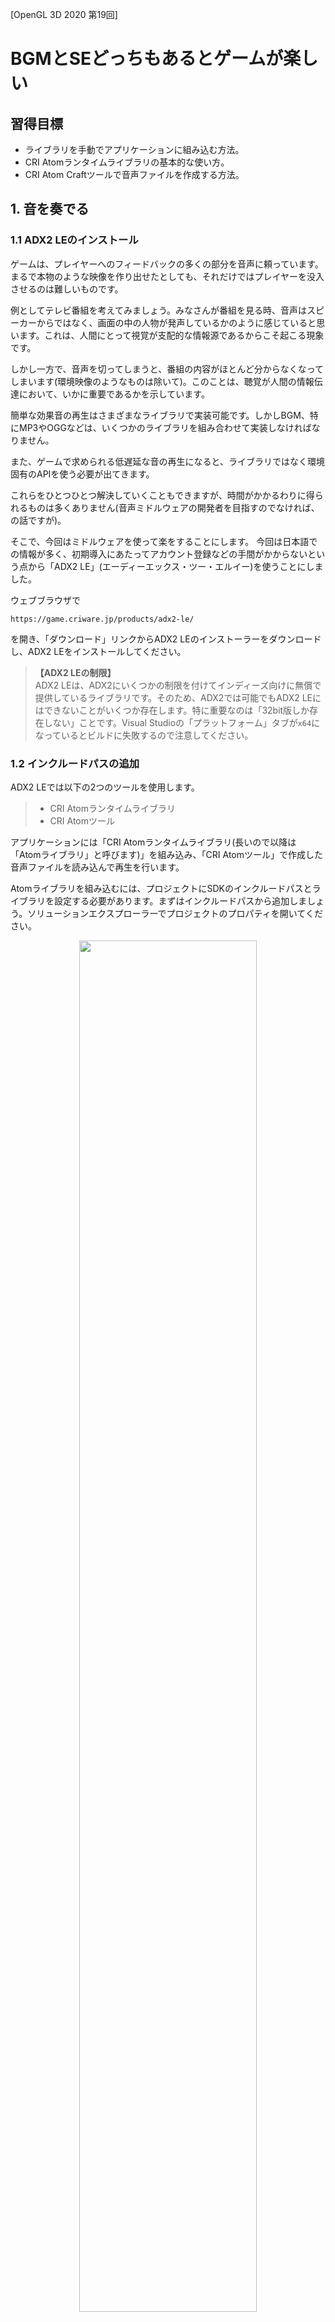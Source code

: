 [OpenGL 3D 2020 第19回]

# BGMとSEどっちもあるとゲームが楽しい

## 習得目標

* ライブラリを手動でアプリケーションに組み込む方法。
* CRI Atomランタイムライブラリの基本的な使い方。
* CRI Atom Craftツールで音声ファイルを作成する方法。

## 1. 音を奏でる

### 1.1 ADX2 LEのインストール

ゲームは、プレイヤーへのフィードバックの多くの部分を音声に頼っています。まるで本物のような映像を作り出せたとしても、それだけではプレイヤーを没入させるのは難しいものです。

例としてテレビ番組を考えてみましょう。みなさんが番組を見る時、音声はスピーカーからではなく、画面の中の人物が発声しているかのように感じていると思います。これは、人間にとって視覚が支配的な情報源であるからこそ起こる現象です。

しかし一方で、音声を切ってしまうと、番組の内容がほとんど分からなくなってしまいます(環境映像のようなものは除いて)。このことは、聴覚が人間の情報伝達において、いかに重要であるかを示しています。

簡単な効果音の再生はさまざまなライブラリで実装可能です。しかしBGM、特にMP3やOGGなどは、いくつかのライブラリを組み合わせて実装しなければなりません。

また、ゲームで求められる低遅延な音の再生になると、ライブラリではなく環境固有のAPIを使う必要が出てきます。

これらをひとつひとつ解決していくこともできますが、時間がかかるわりに得られるものは多くありません(音声ミドルウェアの開発者を目指すのでなければ、の話ですが)。

そこで、今回はミドルウェアを使って楽をすることにします。 今回は日本語での情報が多く、初期導入にあたってアカウント登録などの手間がかからないという点から「ADX2 LE」(エーディーエックス・ツー・エルイー)を使うことにしました。

ウェブブラウザで

`https://game.criware.jp/products/adx2-le/`

を開き、「ダウンロード」リンクからADX2 LEのインストーラーをダウンロードし、ADX2 LEをインストールしてください。

>**【ADX2 LEの制限】**<br>
>ADX2 LEは、ADX2にいくつかの制限を付けてインディーズ向けに無償で提供しているライブラリです。そのため、ADX2では可能でもADX2 LEにはできないことがいくつか存在します。特に重要なのは「32bit版しか存在しない」ことです。Visual Studioの「プラットフォーム」タブが`x64`になっているとビルドに失敗するので注意してください。

### 1.2 インクルードパスの追加

ADX2 LEでは以下の2つのツールを使用します。

>* CRI Atomランタイムライブラリ
>* CRI Atomツール

アプリケーションには「CRI Atomランタイムライブラリ(長いので以降は「Atomライブラリ」と呼びます)」を組み込み、「CRI Atomツール」で作成した音声ファイルを読み込んで再生を行います。

Atomライブラリを組み込むには、プロジェクトにSDKのインクルードパスとライブラリを設定する必要があります。まずはインクルードパスから追加しましょう。ソリューションエクスプローラーでプロジェクトのプロパティを開いてください。

<p align="center">
<img src="images/19_additional_include_directories.png" width="75%" />
</p>

そして、環境を「すべての構成」(①)、プラットフォームを「Win32」に設定します(②)。次に、「C/C++→全般→追加のインクルードディレクトリ」(③、④、⑤)を選択します。

右端の下向き矢印をクリックして(⑥)、プルダウンメニューから「編集」を選択します(⑦)。すると「追加のインクルードディレクトリ」ウィンドウが開きます。

<p align="center">
<img src="images/19_additional_include_directories_1.png" width="50%" />
</p>

すでに`GLAD`のインクルードパスが設定されていると思います。`GLAD`のインクルードパスの下をクリックして、以下のパスを追加してください。

`ADX2 LEをインクルードしたフォルダ/cri/pc/include`

追加したらOKボタンを押してダイアログボックスを閉じ、プロパティウィンドウの「適用」ボタンを押して変更を有効にします。

>**【パス指定について】**<br>
>これらを行わず絶対パスを使うこともできますが、その場合はプロジェクトフォルダを移動したりコピーするたびにパスを変更しなくてはなりません。<br>
>また、複数台のPCで作業をしていて、それぞれADX2 LEのインストール先が異なる場合は「環境変数」を使用するとよいでしょう。環境変数については「環境変数 windows」などのキーワードでインターネット検索すると情報が見つかるでしょう。

### 1.3 ライブラリパスの追加

次は「リンカー→全般→追加のライブラリディレクトリ」(①、②、③)を選択してください。インクルードパスと同様に、右端の下向き矢印をクリックして(④)、プルダウンメニューから「編集」を選択します(⑤)。

<p align="center">
<img src="images/19_additional_library_directories.png" width="75%" />
</p>

すると「追加のライブラリディレクトリ」というウィンドウが開きます。

<p align="center">
<img src="images/19_additional_library_directories_1.png" width="50%" />
</p>

「<別のオプション>」の下に以下のライブラリパスを追加し、右上にある上向き矢印を押して順番を入れ替えてください。

`ADX2 LEをインクルードしたフォルダ/cri/pc/libs/x86`

これも、みなさんがインストールしたディレクトリを選択してください。追加したらOKボタンを押してダイアログボックスを閉じ、プロパティウィンドウの「適用」ボタンを押して変更を有効にします。

### 1.4 依存ファイルの追加

設定はもう一箇所あります。「リンカー→入力→追加の依存ファイル」を選択してください(①、②)。次に右端の下向き矢印をクリックして(③)、プルダウンメニューから「編集」を選択します(④)。

<p align="center">
<img src="images/19_additional_dependencies.png" width="75%" />
</p>

すると「追加の依存ファイル」というウィンドウが開きます。

<p align="center">
<img src="images/19_additional_dependencies_1.png" width="50%" />
</p>

ファイルリストに

`cri_ware_pcx86_le_import.lib`

というライブラリファイル名を追加してください。追加したらOKボタンを押してダイアログボックスを閉じ、プロパティウィンドウの「適用」ボタンを押して変更を有効にします。

### 1.5 DLLファイルのコピー

あと一息です。ADX2 LEではDLL(ダイナミック・リンク・ライブラリ)という形式のファイルを、実行ファイルから見えるところに置いておく必要があります。最も簡単なのは、実行ファイルと同じフォルダにコピーすることです。

目的のDLLファイルは

`ADX2LEのインストール先フォルダ/cri/pc/libs/x86/`

にある

`cri_ware_pcx86_le.dll`

というファイルです。これを、プロジェクトの`Debug`フォルダにコピーしてください。`Release`フォルダがある場合はそちらにもコピーしておくといいでしょう。これでADX2 LEを使用する準備は整いました。

<pre class="tnmai_assignment">
<strong>【課題01】</strong>
ADX2LEのマニュアルは
<code>ADX2LEのインストール先フォルダ/cri/documentation/</code>
にある<code>CRI_ADX2LE_PC_Manual.chm</code>というファイルです。このファイルを開き、以下の2つの項目にひととおり目を通しなさい。2章からは、これらをある程度読んでいることを前提として解説していきます。
- CRI ADX2 LE Windows版マニュアル
- CRI ADX2ユーザーズマニュアル
なお、CRI Atomツールのマニュアルは<code>cri/tools/criatomex/win/manual/jpn/contents/index.html</code>です。こちらの「CRI ADX2 Toolsを初めて使う方へ」も読んでおいてください。
</pre>

>**【まとめ】**<br>
>
>* 音声の再生には専用のライブラリを使うと簡単。
>* ADX2 LEは無料で使えて、日本製なので日本語情報が豊富。
>* Visual Studioでライブラリを使用可能にするには「インクルードディレクトリ」、「ライブラリディレクトリ」、「ライブラリ名」を設定する必要がある。

<div style="page-break-after: always"></div>

## 2. Audioクラス

### 2.1 Audioクラスを定義する

オーディオに関する機能は全てATOMライブラリが定義してくれているので、わたしたちはそれを使うだけで音がなります。といっても、直接使うには手続きが面倒な部分もありますから、必要な機能をクラスとしてまとめておくと便利です。

オーディオクラスはプログラム全体でひとつだけあれば十分ですから、「シングルトン」として作成することにします。クラス名は`Audio`(オーディオ)としましょう。

プロジェクトの`Src`フォルダに`Audio.h`を追加してください。そして追加した`Audio.h`を開き、次のプログラムを追加してください。

```diff
+/**
+* @file Audio.h
+*/
+#ifndef AUDIO_H_INCLUDED
+#define AUDIO_H_INCLUDED
+#include <cri_adx2le.h>
+#include <vector>
+
+/**
+* 音声制御クラス.
+*/
+class Audio
+{
+public:
+  static Audio& Instance();
+
+private:
+  Audio() = default;
+  ~Audio();
+  Audio(const Audio&) = delete;
+  Audio& operator=(const Audio&) = delete;
+};
+
+#endif // AUDIO_H_INCLUDED
```

Atomライブラリを使うには`cri_adx2le.h`というヘッダファイルをインクルードします。

### 2.2 Atomライブラリを制御するメンバ関数を宣言する

通常のクラスはコンストラクタで初期化してデストラクタで破棄します。しかしシングルトンパターンでは、コンストラクタやデストラクタが`private`になっているため呼び出せません。

そこで、かわりに初期化用と破棄用のメンバ関数を用意します。初期化は`Initialize`(イニシャライズ)、破棄は`Finalize`(ファイナライズ)という名前にしましょう。

Atomライブラリを初期化して音声を再生可能な状態にするには、音声の基本設定が書き込まれたACFファイルのパスと、DSPバス設定の名前が最低限必要となります。破棄については特にパラメータは不要です。

これらを踏まえて、`Audio`クラスの定義に次のプログラムを追加してください。

```diff
 class Audio
 {
 public:
   static Audio& Instance();
+
+  // システム・データ管理.
+  bool Initialize(const char* acfPath, const char* dspBusName);
+  void Finalize();

 private:
   Audio() = default;
   ~Audio();
```

Atomライブラリで音声を再生するには、音声を含むACBファイルとAWBファイルが必要です。これらは再生前に Atomライブラリに読み込んでおかなくてはなりません。これを行うメンバ関数名を`Load`(ロード)とします。

音声ファイルは複数作ることができ、シーンの変更などによって切り替えることが可能です。これを実現するためには、不要になった音声ファイルを破棄するメンバ関数が必要でしょう。このメンバ関数名は`Unload`(アンロード)とします。

また、複数の音声ファイルを読み込めるように、音声データをインデックスで管理することにします。例えば効果音は0番に読み込み、BGMは1番に読み込むといった使い方を想定しています。

そのために`Load`と`Unload`には、対象となるインデックスを引数で渡す必要があるでしょう。ということで、`Audio`クラスの定義に次のプログラムを追加してください。

```diff
   // システム・データ管理.
   bool Initialize(const char* acfPath, const char* dspBusName);
   void Finalize();
+  bool Load(size_t index, const char* acbPath, const char* acwPath);
+  void Unload(size_t index);

 private:
   Audio() = default;
   ~Audio();
```

Atomライブラリでは`criAtomEx_ExecuteMain`関数を定期的に呼び出す必要があります。これを行うためのメンバ関数も必要です。名前は`Update`とします。なおAtomライブラリは自前で経過時間を管理しているため、引数で経過時間を渡す必要はありません。

それでは、`Audio`クラスの定義に次のプログラムを追加してください。

```diff
   void Finalize();
   bool Load(size_t index, const char* acbPath, const char* acwPath);
   void Unload(size_t index);
+  void Update();

 private:
   Audio() = default;
   ~Audio();
```

### 2.3 音声を制御するメンバ関数を宣言する

システム管理以外に、音声の再生や停止を行うメンバ関数も必要です。再生は`Play`(プレイ)、停止は`Stop`(ストップ)という名前にします。

Atomライブラリには、再生する音声を指定する方法がいくつか用意されています。しかし、キューIDを使うのが基本となりますので、`Play`メンバ関数もキューIDだけ対応すれば当面は十分です。

`Audio`クラスの定義に次のプログラムを追加してください。

```diff
   bool Load(size_t index, const char* acbPath, const char* acwPath);
   void Unload(size_t index);
   void Update();
+
+  // 再生制御.
+  void Play(size_t playerId, int cueId);
+  void Stop(size_t playerId);

 private:
   Audio() = default;
   ~Audio();
```

これで、最低限必要そうなメンバ関数は宣言できたと思います。

### 2.4 Atomライブラリ及び音声を制御するメンバ変数を定義する

次にメンバ変数を定義します。Atomライブラリのマニュアルにある「ADX2 クイックスタート」を読むと、記録しておく必要があるのは以下の3つです。

| 必要なメンバ変数の型 | 必要な個数 |
|:---------------------|:----------:|
| ボイスプールハンドル | 1          |
| ACBハンドル          | 1以上      |
| プレイヤーハンドル   | 1以上      |

「ボイスプールハンドル」はひとつ作れば十分ですが、「ACBハンドル」と「プレイヤーハンドル」は複数作成します。特にプレイヤーは、発音後も制御が必要なBGMとそれ以外の2つを作成しておくことで、音声の制御がやりやすくなります。

複数作成するハンドルについては`std::vector`を使って定義することにします。

さらに「ADX2 クイックスタート」では説明されていませんが、`D-BAS`(ディーバス)のIDも記録しておく必要があります。`D-BAS`(Dynamic Buffer Allocation System)はストリーミング再生用のメモリ管理を行うオブジェクトです。

それでは、`Audio`クラスの定義に次のプログラムを追加してください。

```diff
   Audio(const Audio&) = delete;
   Audio& operator=(const Audio&) = delete;
+
+  CriAtomExVoicePoolHn voicePool = nullptr;
+  CriAtomDbasId dbasId = CRIATOMDBAS_ILLEGAL_ID;
+  std::vector<CriAtomExAcbHn> acbList;
+  std::vector<CriAtomExPlayerHn> players;
 };

 #endif // AUDIO_H_INCLUDED
```

ところで、Atomライブラリで音声の再生を行う関数は以下の書式になっています。

<pre class="tnmai_code"><strong>【書式】</strong>
void criAtomExPlayer_SetCueId(プレイヤーハンドル, ACBハンドル, キューID);
</pre>

プレイヤーハンドルとキューIDが必要なのは当然ですが、それだけでなくキューを含む「ACBのハンドル」も必要となっています。

しかし、`Audio`クラスの`Play`メンバ関数にはACBハンドルを指定するための引数を入れていません。理由は、音声を再生するときにいちいちACBまで指定するのは面倒ですし、キューを別のACBに移動させるたびにプログラムを修正しなくてはならないからです。

引数にACBハンドルがないので、`Play`メンバ関数はキューIDから自動的にACBハンドルを選択できなくてはなりません。幸いAtomライブラリには、キューIDがACBに含まれているかどうかを調べる`criAtomExAcb_ExistsId`関数があります。

キューIDが重複していない限り、この関数をすべてのACBに対して使用すれば、必要なACBハンドルが分かります。ただ、この方法では検索時間が必要になるという問題があります。

そこで、キューIDとACBハンドルの対応表を作ることにします。この対応表はACBハンドルの配列になっていて、キューIDを添え字にすると対応するACBハンドルが得られるという仕組みです。

「キューIDからACBハンドルを取得する」データなので、名前は`cueIdToAcbMap`(キューアイディー・トゥ・エーシービー・マップ)とします。それでは、`Audio`クラスの定義に次のプログラムを追加してください。

```diff
   CriAtomDbasId dbasId = CRIATOMDBAS_ILLEGAL_ID;
   std::vector<CriAtomExAcbHn> acbList;
   std::vector<CriAtomExPlayerHn> players;
+  std::vector<CriAtomExAcbHn> cueIdToAcbMap;
 };

 #endif // AUDIO_H_INCLUDED
```

>**【メンバ変数にコメントを書く？　書かない？】**<br>
>もしメンバ変数名から何に使うためのものか想像がつかないようなら、コメントに変数の用途を書いておくといいでしょう。簡単に用途が想像できるような名前を付けるのが理想ですが、常にそれが可能なわけではありませんからね。

<pre class="tnmai_assignment">
<strong>【課題02】</strong>
上記のプログラムで使用している4つのAtomライブラリの型について、<code>CRI_ADX2LE_PC_Manual.chm</code>のキーワード検索機能を使って説明している箇所を探して説明を読みなさい。
</pre>

>**【Atomライブラリの型の読み方】**<br>
>筆者は次のように読んでいます。正確なところは不明なので、適当な読み方でO.K.です。
>| 型名 | 読み方 |
>|:-----|:-------|
>| CriAtomExVolicePoolHn | シーアールアイ・アトム・エクス・ボイス・プール・ハンドル |
>| CriAtomDbasId | シーアールアイ・アトム・ディーバス・アイディー |
>| CriAtomExAcbHn | シーアールアイ・アトム・エクス・エーシービー・ハンドル |
>| CriAtomExPlayerHn | シーアールアイ・アトム・エクス・プレイヤー・ハンドル |
>
>なお、この例で分かるように`Hn`は(おそらく)`handle`(ハンドル)の短縮形です。`Ex`は`extended`(エクステンデッド)か`extension`(エクステンション)の短縮形だと思うのですが、正解は不明です。

### 2.5 ヘルパー関数を定義する

`Audio`クラスの定義が完了したので、クラスのメンバ関数を定義していきましょう。

プロジェクトの`Src`フォルダに`Audio.cpp`というCPPファイルを追加してください。まずは必要なヘッダファイルをインクルードします。追加した`Audio.cpp`を開き、次のプログラムを追加してください。

```diff
+/**
+* @file Audio.cpp
+*/
+#include "Audio.h"
+#include <algorithm>
+#include <iostream>
```

`Audio.h`の他に、C++標準ライブラリの関数を使うために`algorithm`(アルゴリズム)をインクルードし、エラー出力用に`iostream`をインクルードしています。

次に、関数を実装する前にADX2 LEを使うために必要な関数を定義します。作成するのは以下の3つです。

>* エラーコールバック関数
>* メモリ確保関数(アロケータ)
>* メモリ破棄関数(デアロケータ)

これらは「ADX2 クイックスタート」の「\[ゲームへの組み込み\]編 (3)ライブラリ初期化」にサンプルプログラムが掲載されています。

ほぼ掲載されたとおりに作っていきますが、`C++`ということで、エラーメッセージの出力先は`std::cerr`に変更し、メモリの確保と開放には`malloc`、`free`ではなく`operator new`と`operator delete`を使うことにします。

それではインクルード文の下に、次のプログラムを追加してください。

```diff
 #include "Audio.h"
 #include <algorithm>
 #include <iostream>
+
+/**
+* オーディオ用エラーコールバック.
+*
+* @param errid  エラーの種類を示すID.
+* @param p1     erridの補足情報その1.
+* @param p2     erridの補足情報その2.
+* @param parray (未使用).
+*/
+void AudioErrorCallback(const CriChar8* errid, CriUint32 p1, CriUint32 p2,
+  CriUint32* parray)
+{
+  const CriChar8* err = criErr_ConvertIdToMessage(errid, p1, p2);
+  std::cerr << err << std::endl;
+}
+
+/**
+* オーディオ用アロケータ.
+*
+* @param obj  登録時に指定したユーザー引数.
+* @param size 確保するバイト数.
+*
+* @return 確保したメモリのアドレス.
+*/
+void* AudioAllocate(void* obj, CriUint32 size)
+{
+  return operator new(size);
+}
+
+/**
+* オーディオ用デアロケータ.
+*
+* @param obj 登録時に指定したユーザー引数.
+* @param ptr 開放するメモリのアドレス.
+*/
+void AudioDeallocate(void* obj, void* ptr)
+{
+  operator delete(obj);
+}
```

`AudioErrorCallback`(オーディオ・エラー・コールバック)関数は、Atomライブラリからのエラー情報を受け取るためのコールバック関数です。

Atomライブラリにはエラー情報を文字列に変換してくれる`criErr_ConverteIdToMessage`関数が備わっているので、これを使ってエラー文字列を取得して標準エラー出力に出力しています。

`AudioAllocate`(オーディオ・アロケート)と`AudioDeallocate`(オーディオ・デアロケート)はメモリの確保と解放を行うための関数です。Atomライブラリはユーザーが直接メモリを管理できるように確保関数と解放関数を指定する仕組みになっています。

関数名にある`Allocate`(アロケート)は「割り当てる」という意味で、`Deallocate`(デアロケート)は「割り当て解除、取り除く」という意味です。これらの名前はメモリ管理関数などでよく使われます。

メモリ管理関数では`operator new`(オペレータ・ニュー)関数と`operator delete`(オペレータ・デリート)関数を使ってメモリを確保・解放しています。

これらは`new`演算子や`delete`演算子が内部で呼び出す関数で、`malloc`、`free`と同様にメモリの割り当てと解放だけを行い、コンストラクタやデストラクタを呼び出しません。

めったに使う機会はないと思いますが、今回のように自前のメモリ管理関数を作らなければならない場合、これらの関数を使うと処理をC++言語に丸投げすることができます。

### 2.6 Audio::Instance関数を定義する

それではメンバ関数を定義していきましょう。まずは`Instance`(インスタンス)メンバ関数から始めます。`AudioDeallocate`関数の定義の下に次のプログラムを追加してください。

```diff
 void AudioDeallocate(void* obj, void* ptr)
 {
   operator delete(obj);
 }
+
+/**
+* 音声制御クラスを取得する.
+*
+* @return 音声制御クラスのインスタンスの参照.
+*/
+Audio& Audio::Instance()
+{
+  static Audio instance;
+  return instance;
+}
```

この関数は`instance`というスタティックローカル変数を定義して、その変数の参照を返します。

### 2.7 デストラクタを定義する

続いて、デストラクタを定義します。`Instance`メンバ関数の定義の下に次のプログラムを追加してください。

```diff
   static Audio instance;
   return instance;
 }
+
+/**
+* デストラクタ.
+*/
+Audio::~Audio() {
+  Finalize();
+}
```

デストラクタは`Finalize`メンバ関数を呼び出して、すべてのオブジェクトを破棄します。

### 2.8 Atomライブラリを初期化する

次に`Initialize`(イニシャライズ)メンバ関数を定義します。`Initialize`関数ではAtomライブラリを初期化し、音声を再生する準備をします。「ADX2クイックスタート \[ゲームへの組み込み\]編」に書かれているとおり以下の順番で処理していきます。

>1. エラーコールバック関数の登録
>2. メモリアロケータの登録
>3. ライブラリの初期化
>4. ストリーミング用バッファの作成
>5. 全体設定ファイル(ACF)の登録
>6. DSPバス設定の登録
>7. ボイスプールの作成

ご覧のとおり、いろいろやることがあるので雛形から徐々に作っていくことにしましょう。`Instance`メンバ関数の定義の下に、次のプログラムを追加してください。

```diff
   static Audio instance;
   return instance;
 }
+
+/**
+* 音声制御システムを初期化する.
+*
+* @param acfPaht    全体設定を保持するACFファイルのパス.
+* @param dspBusName 音声システムで使用するDSPバス名.
+*
+* @retval true  初期化成功.
+* @retval false 初期化失敗.
+*/
+bool Audio::Initialize(const char* acfPath, const char* dspBusName)
+{
+  return true;
+}
```

#### 1. エラーコールバック関数の登録

それでは「エラーコールバック関数の登録」から作成していきましょう。エラーコールバック関数を登録するには`criErr_SetCallback`(シーアールアイ・エラー・セット・コールバック)関数を使います。<br>
`Initialize`メンバ関数に次のプログラムを追加してください。

```diff
 bool Audio::Initialize(const char* acfPath, const char* dspBusName)
 {
+  // エラーコールバック関数を登録する.
+  criErr_SetCallback(ErrorCallback);
+
   return true;
 }
```

#### 2. メモリアルケータの登録

メモリアロケータを登録するには`criAtomEx_SetUserAllocator`(シーアールアイ・アトム・エクス・セット・ユーザー・アロケータ)関数を使います。エラーコールバック関数を登録するプログラムの下に、次のプログラムを追加してください。

```diff
   // エラーコールバック関数を登録する.
   criErr_SetCallback(ErrorCallback);
+
+  // メモリ管理関数を登録する.
+  criAtomEx_SetUserAllocator(AudioAllocate, AudioDeallocate, nullptr);

   return true;
 }
```

#### 3. ライブラリの初期化

ライブラリの初期化には`criAtomEx_Initialize_WASAPI`(シーアールアイ・アトム・エクス・イニシャライズ・ワサピ)関数を使います。

`WASAPI`は`Windows Audio Session API`(ウィンドウズ・オーディオ・セッション・エーピーアイ)の略称で、Windows Vista以降に搭載されている音声制御用のインターフェイスです。

`WASAPI`はPC版のAtomライブラリが内部で使用していますが、Atomライブラリを使ううえで`WASAPI`の知識はほとんど必要ありません。そのため`WASAPI`について詳しい説明はしませんが、興味があればインターネット検索で調べてみるとよいでしょう。

さて、`criAtomEx_Initialize_WASAPI`関数は3つの引数を受け取ります。最初の引数にはAtomライブラリの設定を行う初期化用構造体を指定できます。残りの2個は手動メモリ管理用で、メモリアロケータを登録している場合は使用しません。

「ADX2クイックスタート」では初期化用構造体を使っていませんが、実際のアプリケーションで使う場合はいくつか設定をしておくべき項目があります。そこで、まずは初期化用構造体を作成しましょう。

しかしその前に、ADX2マニュアルの「CRI Atomライブラリについて ライブラリの初期化パラメータ解説」を再度確認してください。そこには初期化用構造体を指定しなかった場合のライブラリの初期設定が書かれています。

>* フレームワークをマルチスレッドモデルに設定
>* サーバ処理の実行頻度を60Hzに設定
>* 最大バーチャルボイス数を16に設定
>* CRI File Systemライブラリをデフォルト設定で初期化

このうち、「最大バーチャルボイス数」と「CRI File Systemライブラリ」の設定を変更します。

「最大バーチャルボイス数」は、Atomライブラリが同時に再生管理できる音声の数です。すでにこの数の音声が再生されている状態で、さらに音声を再生しようとすると再生に失敗します。

例えば手榴弾の爆風が10体のゾンビに命中し、すべて死亡したとします。それぞれのゾンビがダメージ音と死亡音声の2つを鳴らすとすると、それだけで20個になってデフォルトの16個では足りません。このような場合に備えて最大数を増やしておきます。

「CRI File Systemライブラリ」は音声ファイルの読み込みを制御するために、Atomライブラリが内部で使用しています。これも様々な設定項目がありますが、そのうち「ローダー数」を変更しておきます。

「ローダー」はファイルを読み込むためのオブジェクトで、再生する音声ごとにひとつ必要です。さらにAtomライブラリが内部で使用するぶんもありますので、同時発音数より大きな値を設定しなくてはなりません。

ローダー数が足りないと、後で説明する「ボイスプール」の作成に失敗してしまいます。

さらに、初期化パラメータ解説には書かれていませんが、3D音源を使う場合に備えてAtomライブラリの座標系も指定しておきます。Atomライブラリの初期値は左手座標系なので、OpenGLに合わせて右手座標系にします。

初期化用構造体は`CriAtomExConfig_WASAPI`(シーアールアイ・アトム・エクス・コンフィグ・ワサピ)とです。メモリアロケータを登録するプログラムの下に、次のプログラムを追加してください。

```diff
   // メモリ管理関数を登録する.
   criAtomEx_SetUserAllocator(AudioAllocate, AudioDeallocate, nullptr);

+  // 初期化パラメータを設定する.
+  CriAtomExConfig_WASAPI libConfig;
+  criAtomEx_SetDefaultConfig_WASAPI(&libConfig);
+
+  // ローダー数を設定する.
+  CriFsConfig fsConfig;
+  criFs_SetDefaultConfig(&fsConfig);
+  fsConfig.num_loaders = 40; // num_voicesより大きい値を設定すること.
+  libConfig.atom_ex.fs_config = &fsConfig;
+
+  // 再生制御可能な音声の最大数. 実際の発音数はボイスプールのnum_voicesで指定する.
+  libConfig.atom_ex.max_virtual_voices = 64;
+
+  // OpenGL用に右手座標系を指定.
+  libConfig.atom_ex.coordinate_system = CRIATOMEX_COORDINATE_SYSTEM_RIGHT_HANDED;

   return true;
 }
```

ボイス数は32個にする予定なので、ローダー数はそれより多い40個にしました。なぜ8個増やしたのかというと、ボイス数とローダー数の初期値が8と16だからです(この数値からは2倍にすることも考えられますが、それはさすがに多すぎます)。

バーチャルボイス数の初期値は16個ですが、先に説明したようにこれでは少なすぎます。2倍の32個もあれば大抵の場合は問題なさそうですが、アクションゲームということでさらに余裕を見て4倍の64個としました。

バーチャルボイス数はメモリとCPU時間の必要量に影響します。ロールプレイングゲームやアドベンチャーゲームのように、音の発生源となるキャラクターが大量に表示されることがないゲームでは初期値のままのほうがよいでしょう。

それでは作成した初期化用構造体を使ってAtomライブラリを初期化しましょう。初期化用構造体を作成するプログラムの下に、次のプログラムを追加してください。

```diff
   // OpenGL用に右手座標系を指定.
   libConfig.atom_ex.coordinate_system = CRIATOMEX_COORDINATE_SYSTEM_RIGHT_HANDED;
+
+  // Atomライブラリを初期化.
+  criAtomEx_Initialize_WASAPI(&libConfig, nullptr, 0);

   return true;
 }
```

>**【バーチャルボイス数≠実際の発音数】**<br>
>バーチャルボイス数は再生管理可能な音声の数であって、実際に発音できる音声の数ではないことに注意してください。実際の発音数はボイスプールで指定します。

#### 4. ストリーミング用バッファの作成

ストリーミング用バッファの作成には`criAtomDbus_Create`(シーアールアイ・アトム・ディーバス・クリエイト)関数を使います。

Atomライブラリのストリーミング用バッファは、`D-BAS`(ディーバス)というCRIが開発したプログラムを使っています。そのため、ストリーミング用バッファを制御する関数には`Dbas`という文字が付きます。

また、`D-BAS`にも専用の初期化用構造体があって、さまざまな設定を調整することができるようになっています。しかし、通常はデフォルト設定のままで問題はないでしょう。

それでは、Atomライブラリを初期化するプログラムの下に、次のプログラムを追加してください。

```diff
   // Atomライブラリを初期化.
   criAtomEx_Initialize_WASAPI(&libConfig, nullptr, 0);
+
+  // ストリーミング用バッファを作成.
+  dbasId = criAtomDbas_Create(nullptr, nullptr, 0);

   return true;
 }
```

#### 5. 全体設定ファイル(ACF)の登録

次に、音声の全体的な設定を記録したACF(エーシーエフ)ファイルを、Atomライブラリに登録します。ACFファイルの登録には`criAtomEx_RegisterAcfFile`(シーアールアイ・アトム・エクス・レジスター・エーシーエフ・ファイル)関数を使います。

<pre class="tnmai_code"><strong>【書式】</strong>
CriBool criAtomEx_RegisterAcfFile(バインダハンドル, ACFファイルのパス, 作業用メモリのアドレス, 作業用メモリのサイズ);
</pre>

この関数には4つの引数がありますが、指定する必要があるのは「ACFファイルのパス」だけです。バインダハンドルは`ADX2`専用で、`ADX2 LE`では使えないので`nullptr`を指定します。

そして、メモリ管理関数を登録している場合は作業用メモリを指定する必要はありませんから、作業用メモリのアドレスには`nullptr`、作業用メモリのサイズには`0`そ指定します。

ストリーミング用バッファ`を作成するプログラムの下に、次のプログラムを追加してください。

```diff
   // ストリーミング用バッファを作成.
   dbasId = criAtomDbas_Create(nullptr, nullptr, 0);
+
+  // ACFファイルを読み込む.
+  if (criAtomEx_RegisterAcfFile(nullptr, acfPath, nullptr, 0) == CRI_FALSE) {
+    std::cerr << "[エラー]" << __func__ << ":" << acfPath << "の読み込みに失敗.\n";
+    Finalize();
+    return false;
+  }

   return true;
 }
```

#### 6. DSPバス設定の登録

「DSP(ディーエスピー)バス」は再生中の複数の音声を合成(ミックス)して、実際に出力される音を作り上げるオブジェクトです。また、音声にエコーやリバーブといったエフェクトをかけるのもこのDSPバスで行います。

Atomライブラリでは最低1つのDSPバスが必要です。エフェクトをかけたり外したりする場合はエフェクト用のDSPバスを追加します。

```diff
     std::cerr << "[エラー]" << __func__ << ":ACFファイルの読み込みに失敗.\n";
     return false;
   }
+
+  // DSPバスを割り当てる.
+  criAtomEx_AttachDspBusSetting(dspBusName, nullptr, 0);

   return true;
 }
```

>**【D-BASとDSPバスは無関係】**<br>
>D-BASとDSPバスはたまたま名前が似ているだけで、両者にはなんの関係もありません。

#### 7. ボイスプールの作成

Atomライブラリの初期化の最後は「ボイスプールの作成」です、ADX2マニュアルの「ADX2のキーアイテム ボイス ボイスについて」では、次のようにボイスを説明しています。

>ボイスはサウンド再生を行う最も基本的なオブジェクトです。

そして、「ボイスプール」は複数のボイスを管理するオブジェクトです。最大同時発音数はボイスプールの設定によって決まります。また、ボイスプールには「ストリーミング音声の有効・無効」と「最大サンプリングレート」も設定します。

DSPバスを割り当てるプログラムの下に、次のプログラムを追加してください。

```diff
   // DSPバスを割り当てる.
   criAtomEx_AttachDspBusSetting(dspBusName, nullptr, 0);
+
+  // ボイスプールを設定する.
+  CriAtomExStandardVoicePoolConfig svpConfig;
+  criAtomExVoicePool_SetDefaultConfigForStandardVoicePool(&svpConfig);
+  svpConfig.num_voices = libConfig.atom_ex.max_virtual_volices / 2; // 同時発音数.
+  svpConfig.player_config.streaming_flag = CRI_TRUE; // ストリーミング再生を有効化.
+  svpConfig.player_config.max_sampling_rate =
+    48000 * 2; // 最大サンプリングレート. ピッチ変更を考慮してCD音質の2倍を設定.
+  voicePool = criAtomExVoicePool_AllocateStandardVoicePool(&svpConfig, nullptr, 0);

   return true;
 }
```

`num_voices`(ナム・ボイシズ)には同時に発音できる音声の最大数を指定します。上記のプログラムでは「最大バーチャルボイス数の半分」にしています。

ボイスはバーチャルボイスのうち優先度が高い順に割り当てられ、優先度が高いバーチャルボイスの再生が終わるとボイスが開放されます。このとき、優先度が低いバーチャルボイスがまだ再生していたら、空いたボイスが割り当てられて途中から再生が行われます。

ボイスは実際の発音を伴うため、バーチャルボイス数よりもメモリとCPU時間に与える影響が大きくなります。そのため、ボイス数をバーチャルボイス数より少なくしておくと音声処理の効率を上げやすいです。

もちろん、バーチャルボイス数が十分に少ない場合は、バーチャルボイス数とボイス数を合わせておくとよいでしょう。なお、同時発音数はバーチャルボイス数以上にはならないため、バーチャルボイス数を超えるボイス数を指定する意味はありません。

`streaming_flag`(ストリーミング・フラグ)を`CRI_TRUE`(シーアールアイ・トゥルー)にすると、ストリーミング再生が有効になります。大抵のBGMはストリーミング再生されるので、この設定は重要です。

`max_sampling_rate`(マックス・サンプリング・レート)は再生可能な音声の精度を指定します。通常はCD音質である`48000`を指定しますが、ピッチ(=音の高さ)を上げたい場合は、上げたい倍率に合わせてより高い値を設定します。

すべての設定が完了したら、`criAtomExVoicePool_AllocateStandardVoicePool`(シーアールアイ・アトム・エクス・ボイス・プール・アロケート・スタンダード・ボイス・プール)関数でボイスプールを作成します。

これでAtomライブラリの初期化は完了です。

### 2.9 Audio::Initializeメンバ関数を完成させる

`Initialize`メンバ関数の目的には、Atomライブラリの初期化だけでなく`Audio`クラスの初期化も含まれます。ここからは`Audio`クラスの初期化をしていきます。

まず、音声再生用のプレイヤーオブジェクトを作成します。プレイヤーオブジェクトを作成するには`criAtomExPlayer_Create`(シーアールアイ・アトム・エクス・プレイヤー・クリエイト)関数を使います。

Atomライブラリでは再生、停止、音量の設定などを、プレイヤーオブジェクト単位で行う仕組みになっています。例えば効果音とBGMを別々のプレイヤーで再生すれば、個別に音量の設定や停止を行うことができます。

それでは、ボイスプールを作成するプログラムの下に、次のプログラムを追加してください。

```diff
   svpConfig.player_config.max_sampling_rate =
     48000 * 2; // 最大サンプリングレート. ピッチ変更を考慮してCD音質の2倍を設定.
   voicePool = criAtomExVoicePool_AllocateStandardVoicePool(&svpConfig, nullptr, 0);
+
+  // 再生制御用プレイヤーを作成する.
+  players.resize(8);
+  for (auto& e : players) {
+    e = criAtomExPlayer_Create(nullptr, nullptr, 0);
+  }

   return true;
 }
```

本テキストでは一般的な音声再生を目標にしているので、プレイヤー数は8としています。もし3Dサウンドを使いたい場合は、音源の位置ごとにプレイヤーを割り当てる必要があるため、プレイヤー数を増やしてください。

続いてACB読み込み配列を作成します。配列を用意するだけなので、`resize`メンバ関数を使って大きさを指定したら終わりです。プレイヤーを作成するプログラムの下に、次のプログラムを追加してください。

```diff
   for (auto& e : players) {
     e = criAtomExPlayer_Create(nullptr, nullptr, 0);
   }
+
+  // acb読み込み配列を確保.
+  // ここで指定した数は、同時に読み込み可能なACBファイルの最大数になる.
+  // Loadで配列に読み込み、Unloadで破棄する.
+  acbList.resize(16);

   return true;
 }
```

次にキューIDとACBファイルの対応表を用意します。これも配列を作るだけなので`resize`メンバ関数を呼べば終わりです。ACB読み込み配列を作成するプログラムの下に、次のプログラムを追加してください。

```diff
   // ここで指定した数は、同時に読み込み可能なACBファイルの最大数になる.
   // Loadで配列に読み込み、Unloadで破棄する.
   acbList.resize(16);
+
+  // キューIDとacbファイルの対応表を確保.
+  // キューIDを添え字に使うことで対応するacbファイルを取得できる.
+  // サウンド再生にははキューIDとacbファイルのペアが必要なため.
+  // Loadで対応表に追加され、Unloadで削除される.
+  cueIdToAcbMap.resize(4096);

   return true;
 }
```

### 2.10 初期化済み判定を追加する

ところで、プログラムにミスは付きものですから、`Initialize`メンバ関数や`Finalize`メンバ関数が連続で呼ばれることが無いとは言い切れません。そこで「初期化済みフラグ」変数を追加して、すでに初期化されていたら何もしないようにしましょう。

`Audio.h`を開き、`Audio`クラスの定義に次のプログラムを追加してください。

```diff
   std::vector<CriAtomExAcbHn> acbList;
   std::vector<CriAtomExPlayerHn> players;
   std::vector<CriAtomExAcbHn> cueIdToAcbMap;
+
+  bool isInitialized = false; // 初期化済みならtrue.
 };

 #endif // AUDIO_H_INCLUDED
```

次に`Audio.cpp`を開き、`Initialize`メンバ関数の先頭に次のプログラムを追加してください。

```diff
 bool Audio::Initialize(const char* acfPath, const char* dspBusName)
 {
+  // 初期化済みなら何もしない.
+  if (isInitialized) {
+    return true;
+  }
+
   // エラーコールバック関数を登録する.
   criErr_SetCallback(ErrorCallback);
```

それから、`Initialize`メンバ関数の末尾にも次のプログラムを追加してください。

```diff
   // サウンド再生にははキューIDとacbファイルのペアが必要なため.
   // Loadで対応表に追加され、Unloadで削除される.
   cueIdToAcbMap.resize(4096);

+  isInitialized = true;
   return true;
 }
```

### 2.11 Audio::Finalize関数を定義する

続いて破棄関数を実装します。破棄処理では、各オブジェクトに対応する破棄関数を呼び出すだけです。破棄関数の名前は「デストロイ」、「リリース」、「フリー」と様々ですが、作成関数と合わせるためにこうなっているようです。

`Initialize`メンバ関数の定義の下に、次のプログラムを追加してください。

```diff
   isInitialized = true;
   return true;
 }
+
+/**
+* 音声制御システムを破棄する.
+*/
+void Audio::Finalize()
+{
+  // 初期化されていなければ何もしない.
+  if (!isInitialized) {
+    return;
+  }
+
+  // すべてのプレイヤーを破棄.
+  for (auto& e : players) {
+    if (e) {
+      criAtomExPlayer_Destroy(e);
+      e = nullptr;
+    }
+  }
+
+  // すべてのACBファイルを破棄.
+  for (auto& e : acbList) {
+    if (e) {
+      criAtomExAcb_Release(e);
+      e = nullptr;
+    }
+  }
+
+  // キューIDとACBの対応表を初期化.
+  std::fill(cueIdToAcbMap.begin(), cueIdToAcbMap.end(), nullptr);
+
+  // ボイスプールを破棄.
+  if (voicePool) {
+    criAtomExVoicePool_Free(voicePool);
+    voicePool = nullptr;
+  }
+
+  // ACFファイルの登録を解除.
+  criAtomEx_UnregisterAcf();
+
+  // DBASを破棄.
+  if (dbasId != CRIATOMDBAS_ILLEGAL_ID) {
+    criAtomDbas_Destroy(dbasId);
+    dbasId = CRIATOMDBAS_ILLEGAL_ID;
+  }
+
+  // ADX2LEを終了.
+  criAtomEx_Finalize_WASAPI();
+
+  isInitialized = false;
+}
```

### 2.12 Audi::Load関数を定義する

次に音声ファイルを読み込むメンバ関数を定義します。音声ファイルの読み込みには`criAtomExAcb_LoadAcbFile`(シーアールアイ・アトム・エクス・ロード・エーシービー・ファイル)関数を使います。

音声ファイルには以下の2種類があります。

>* ACB(エーシービー)ファイル: オンメモリ再生用の波形データが格納されています。
>* AWB(エーダブリュービー)ファイル: ストリーミング再生用の波形データが格納されています。

`criAtomExAcb_LoadAcbFile`関数はACBファイルとAWBファイルの両方を読み込むことができます。

`Finalize`メンバ関数の定義の下に、次のプログラムを追加してください。

```diff
   criAtomEx_Finalize_WASAPI();

   isInitialized = false;
 }
+
+/**
+* 音声ファイルを読み込む.
+*
+* @param index   読み込み先のACB配列の番号.
+* @param acbPath ACBファイルのパス名.
+* @param awbPath AWBファイルのパス名.
+*
+* @retval true  読み込み成功.
+* @retval false 読み込み失敗.
+*/
+bool Audio::Load(size_t index, const char* acbPath, const char* awbPath)
+{
+  if (index >= acbList.size()) {
+    std::cerr << "[エラー]" << __func__ << ":" <<
+      acbPath << "のインデックスが大きすぎます.\n";
+    return false;
+  }
+
+  // 念のため読み込み先の要素を解放.
+  Unload(index);
+
+  // 音声ファイルを読み込む.
+  acbList[index] = criAtomExAcb_LoadAcbFile(
+    nullptr, acbPath, nullptr, awbPath, nullptr, 0);
+  if (!acbList[index])) {
+    std::cerr << "[エラー]" << __func__ << ":" << acbPath << "の読み込みに失敗.\n";
+    return false;
+  }
+
+  return true;
+}
```

音声ファイルの読み込みに成功したら、キューIDとACBの対応表を作ります。`criAtomExAcb_GetNumCues`(シーアールアイ・アトム・エクス・エーシービー・ゲット・ナム・キューズ)関数で取得したキューの数だけループして対応表に追加していきます。

キュー情報を取得するには`criAtomExAcb_GetCueInfoByInex`(シーアールアイ・アトム・エクス・エーシービー・ゲット・キュー・インフォ・バイ・インデックス)関数を使います。キュー情報に記録されているキューIDを添え字にして対応付けを行います。

音声ファイルを読み込むプログラムの下に、次のプログラムを追加してください。

```diff
+
+  // キューIDとACBの対応表を更新.
+  const CriSint32 numCues = criAtomExAcb_GetNumCues(acbList[index]);
+  for (int i = 0; i < numCues; ++i) {
+    // キュー情報を取得.
+    CriAtomExCueInfo cueInfo;
+    if (!criAtomExAcb_GetCueInfoByIndex(acbList[index], i, &cueInfo)) {
+      std::cerr << "[警告]" << __func__ << ":" << acbPath << "の" <<
+        i << "番目のキュー情報を取得できません.\n";
+      continue;
+    }
+    // 対応表よりキューIDが大きい場合は対応表のサイズを拡張.
+    if (cueIdToAcbMap.size() <= static_cast<size_t>(cueInfo.id)) {
+      cueIdToAcbMap.resize(cueInfo.id + 1);
+    }
+    // キューIDとACBを対応付ける.
+    cueIdToAcbMap[cueInfo.id] = acbList[index];
+  }
+  return true;
+}
```

### 2.13 Audio::Unlaodメンバ関数を定義する

`Unload`メンバ関数は、シーンの切り替えなどで不要になった音声ファイルを破棄し、別の音声ファイルを読み込めるようにする関数です。

音声ファイルを破棄するには`criAtomExAcb_Release`(シーアールアイ・アトム・エクス・エーシービー・リリース)関数を使います。

また、破棄されたACBファイルを使って再生が行われてしまうことを防ぐために、 音声ファイルを破棄する前に、キューIDとACBの対応表から、音声ファイルに対応するデータを削除しておく必要があります。

対応表からデータを削除するには、ACBハンドルを`nullptr`にします。これにはC++標準ライブラリの`replace`(リプレイス)関数を使うのが簡単です。

<pre class="tnmai_code"><strong>【書式】</strong>
void replace(置き換える範囲の先頭, 置き換える範囲の終端, 置き換え対象の値, 置き換える値);
</pre>

`replace`関数は、「置き換え範囲」にあるすべての「置き換え対象の値」を「置き換える値」で置き換えます。

それでは、`Load`メンバ関数の定義の下に、、次のプログラムを追加してください。

```diff
     cueIdToAcbMap[cueInfo.id] = acbList[index];
   }
   return true;
 }
+
+/**
+* オーディオファイルを破棄する.
+*
+* @param index 破棄するACB配列の番号.
+*/
+void Audio::Unload(size_t index)
+{
+  if (index >= acbList.size()) {
+    std::cerr << "[エラー]" << __func__ << ":" <<
+      "インデックスが大きすぎます.\n";
+    return;
+  }
+
+  if (acbList[index]) {
+    // 対応表から破棄予定のACBハンドルを削除.
+    std::replace(cueIdToAcbMap.begin(), cueIdToAcbMap.end(),
+      acbList[index], static_cast<CriAtomExAcbHn>(nullptr));
+
+    // ACBハンドルを破棄
+    criAtomExAcb_Release(acbList[index]);
+    acbList[index] = nullptr;
+  }
+}
```

### 2.14 Audio::Updateメンバ関数を定義する

Atomライブラリの状態を更新するには`criAtomEx_ExecuteMain`(シーアールアイ・アトム・エクス・エグゼキュート・メイン)関数を呼び出します。`Finalize`メンバ関数の定義の下に、次のコードを追加してください。

```diff
     acbList[index] = nullptr;
   }
 }
+
+/**
+* 音声システムの状態を更新する.
+*/
+void Audio::Update()
+{
+  // 音声システムの状態を更新.
+  criAtomEx_ExecuteMain();
+}
```

### 2.15 Audio::Playメンバ関数を定義する

次に音声を再生する関数を実装します。

Atomライブラリで音声を再生するには`criAtomExPlayer_SetCueId`(シーアールアイ・アトム・エクス・プレイヤー・セット・キュー・アイディ)と`criAtomExPlayer_Start`(シーアールアイ・アトム・エクス・プレイヤー・スタート)の2つの関数を使います。

まず`criAtomExPlayer_SetCue`関数でプレイヤーにキューを割り当てます。キューを割り当てたあとで`criAtomExPlayer_Start`関数を呼ぶと再生が開始されます。

それでは、`Update`関数定義の下に、次のプログラムを追加してください。

```diff
+
+/**
+* 音声を再生する.
+*
+* @param playerId 再生に使用するプレイヤー番号.
+* @param cueId    再生するキューID.
+*/
+void Audio::Play(size_t playerId, int cueId)
+{
+  // プレイヤー番号がプレイヤー数以上の場合は何もしない.
+  if (playerId >= players.size()) {
+    return;
+  }
+  // 対応表がnullptrの場合は何もしない.
+  if (!cueIdToAcbMap[cueId]) {
+    return;
+  }
+
+  // プレイヤーにキューをセット.
+  criAtomExPlayer_SetCueId(players[playerId], cueIdToAcbMap[cueId], cueId);
+
+  // セットしたキューを再生.
+  criAtomExPlayer_Start(players[playerId]);
+}
```

本テキストでは扱いませんが、音声の音量やピッチを変更して再生したい場合は`SetCueId`と`Start`の間で変更したいパラメータを設定します。

### 2.16 Audio::Stopメンバ関数を定義する

最後は再生停止関数です。音声を停止するには`criAtomExPlayer_Stop`(シーアールアイ・アトム・エクス・プレイヤー・ストップ)関数を使います。`Play`関数定義の下に、次のコードを追加してください。

```diff
   // セットしたキューを再生.
   criAtomExPlayer_Start(players[playerId]);
 }
+
+/**
+* 音声を停止する.
+*
+* @param playerId 再生を停止するプレイヤー番号.
+*/
+void Audio::Stop(size_t playerId)
+{
+  // プレイヤー番号がプレイヤー数以上の場合は何もしない.
+  if (playerId >= players.size()) {
+    return;
+  }
+
+  // 再生を停止する.
+  criAtomExPlayer_Stop(players[playerId]);
+}
```

これで`Audio`クラスのすべてのメンバ関数を定義することができました。

>**【まとめ】**<br>
>
>* ADX2 LEのプログラムに組み込むライブラリは「Atomライブラリ」という名前。
>* Atomライブラリはアプリケーションの目的に合わせてさまざまな設定をすることができる。
>* ACFファイルには全体設定が格納されている。ACBファイルとAWBファイルには音声データが格納されている。
>* Atomライブラリでは、音声は「キュー」というデータ単位で再生する。キューは「プレイヤー」によって再生される。

<div style="page-break-after: always"></div>

## 3. 音声ファイルを用意する

### 3.1 音声素材を手に入れる

ADX2 LE用の音声ファイルを作成するために音声素材を集めます。必要な素材のリストは以下のとおりです。

| 種別 | 用途                  |
|:----:|:----------------------|
| BGM  | タイトル画面のBGM     |
| BGM  | メインゲーム画面のBGM |
| BGM  | ゲームクリア時のBGM   |
| BGM  | ゲームオーバー時のBGM |
| SE   | タイトル画面でゲーム開始キーが押されたときに鳴らす音 |
| SE   | プレイヤーの足音      |
| SE   | プレイヤーにゾンビの攻撃が命中したときの音 |
| SE   | プレイヤーが死んだときの音 |
| SE   | 弾丸の発射音          |
| SE   | 手榴弾を投げる音      |
| SE   | 手榴弾の爆発音        |
| SE   | ゾンビに弾丸・手榴弾が命中したときの音 |
| SE   | ゾンビが死んだときの音 |
| SE   | ゾンビが攻撃するときの音 |

音声を見つけるのに有用なサイトをいくつか挙げますので、これらから上記の用途に合う音声を見つけてダウンロードしてください。ダウンロードしたファイルは、音声作業用フォルダを作ってそのなかにまとめておくとよいでしょう。

また、サイトごとにサブフォルダを作っておくと、どのサイトからダウンロードしたのかが分かるのでおすすめです。

良質なBGMをフリーで公開しているサイトの例:

* `soundimage.org`: Eric Matyas(エリック・マティアス)氏の個人サイトで、ゲーム開発者向けの無料の音楽や効果音、テクスチャなどが公開されています。右のリストから好きなジャンルを選んで音楽を探してください。
* `incompetech.filmmusic.io`: Kevin MacLeod(ケビン・マクロード)氏の個人サイトで、映画やゲーム向けの無料の音楽が公開されています。左の`Search`(サーチ)または`Genres`(ジャンル)を選んで音楽を探してください。
* `bensound.com`: Benjamin Tissot(ベンジャミン・ティソ)氏の個人サイトで、映画やゲーム向けの無料の音楽が公開されています。`DOWNLOAD`(ダウンロード)と表示されているのが無料の音楽です。

`soundcloud.com`など馴染みのサイトがあるのなら、そちらで検索してもよいでしょう。

良質な効果音をフリーで公開しているサイト:

* `www.fesliyanstudios.com`: David Fesliyan(デイビッド・フェスリアン)氏の個人サイトで、映画やゲーム向けの音楽と効果音が公開されています。`zombie`で検索するとやたら大量の効果音が出てくるのが特徴です。
* `freesound.org`: スペインのポンペウ・ファブラ大学の音楽技術グループが管理運営している音声投稿サイトです。23万を超える大量の音声が投稿されているため品質にバラつきはありますが、大抵の効果音が見つかります。

オンラインで効果音を作成するサイト:

* `https://www.leshylabs.com/apps/sfMaker/`: 昔のゲームで使われたような効果音を生成してくれるサイトです。左のプリセットボタンをクリックするだけでランダムな効果音が作れます。

<pre class="tnmai_assignment">
<strong>【課題03】</strong>
上記のサイトでお好みのBGMと効果音を検索して、必要な音声を集めなさい。
なお、ADX2 LEが扱える音声ファイルは<code>WAV</code>(ウェーブ)形式のものだけです。<code>MP3</code>(エムピー・スリー)などの場合はファイル形式を変換するオンラインサイトやツールを使って<code>WAV</code>形式に変換しておいてください。
</pre>

### 3.2 CRI Atom Craftプロジェクトを作成する

集めた音声素材をAtomライブラリで使える音声ファイルにするには、CRI Atom Craft(シーアールアイ・アトム・クラフト)ツールを使います。このツールは以下のパスにインストールされています。

`ADX2LEのインストール先フォルダ/cri/tools/criatomex/win/`

上記フォルダ内の`CriAtomCraft.exe`をダブルクリックするとCRI Atom Craftツールが起動します。

また、ツールのマニュアルは上記フォルダの`manual/jpn/contents/index.html`をダブルクリックすると表示されます。本テキストではマニュアルの「CRI Atom Craft チュートリアル」をベースに作業を行いますので、マニュアルを開いておいてください。

さっそくですが、マニュアルの「チュートリアル プロジェクトの作成」ページを開いてください。ツールを起動すると「スタートページ」が表示されます。スタートページにある「新規作成」ボタンをクリックすると「プロジェクトの新規作成」ウィンドウが開きます。

チュートリアルではプロジェクト名を`TutorialProject`としていますが、本テキストではVisual Studioのプロジェクト名と同じ名前にしてください。

プロジェクトの保存先のフォルダ名は`Tutorial`となっていますが、本テキストでは何も入力せずデフォルトのままにしてください。

プロジェクト名とフォルダ名を確認したら「プロジェクトの新規作成」ボタンを押してプロジェクトを作成してください。

プロジェクトを作成すると、次に「ワークユニットの追加」ウィンドウが表示されます。「ワークユニット」は作業内容を分割して管理するための仕組みです。一人で作業する場合はひとつのワークユニットだけで十分です。

ただデフォルトの名前は`WorkUnit_0`と味気ないので、`MainWorkUnit`という名前に変更してください。ワークユニット名を変更したら「追加」ボタンをクリックしてください。するとプロジェクトが作成されます。

### 3.3 プロジェクトに音声素材を追加する

次に、マニュアルの「チュートリアル キューシートの作成」を開いてください。チュートリアルでは最初からあるキューシートを削除して新しく作り直すように指示されますが、あれは削除と追加の練習をさせたいだけなのでやらなくていいです。

ADX2は「キュー」という単位で発音を制御します。「キューシート」はキューをグループとしてまとめる仕組みです。音声ファイルはキューシートごとに作られるので、例えば以下のような使い方ができます。

>* データ管理をやりやすくするため、BGM、効果音、ボイスなどの種類で分ける。
>* 必要なメモリを減らすため、シーンごとにキューシートを分けてシーンが切り替わるときに音声ファイルを切り替える。
>* 必要なメモリを減らすため、キャラクターや武器ごとに分けて、シーンに登場するデータだけを読み込む。

基本的には作業効率を考えて、管理のしやすさで分けることになります。そのうえで、必要に応じてシーンやキャラクターなどでさらに分割管理することを考えます。

また、キューシート名は音声ファイルの名前にも使われます。そのため、キューシート名を変更するとアプリケーションで音声ファイルを読み込んでいるプログラムも変更しなくてはなりません。

今回はBGMとSEで分けることにします。ということで、まず既存のキューシートの名前を`BGM`に変更してください。そして新しいキューシートを作成し、名前を`SE`に変更してください。

キューシートを作成したら音声素材を追加しましょう。エクスプローラを起動して音声素材のあるフォルダを開いてください。そして、BGM素材を`BGM`キューシートにドラッグ&ドロップしてください。同様にSE素材を`SE`キューシートにドラッグ&ドロップしてください。

これで音声素材が追加されるはずです。もしうまく追加できない場合は、音声素材が`WAV`形式であることを確認してください。`MP3`形式などは追加できませんので、「mp3 wav 変換」などで検索して音声素材を変換してからもう一度追加してください。

### 3.4 キューの名前を変更する

キュー名には音声素材の名前がそのまま使われます。ダウンロードした音声素材はそれぞれのサイトが適当につけた名前になっているので、どれが何の音なのかが分かりにくいですよね。

そこで、キュー名を変更してわかりやすくしましょう。キュー名を変更するにはキューを右クリックして「名前の変更」を選択します。それでは、すべてのキューの名前を以下の表に書かれているキュー名に変更してください。

| 種別 | 用途                     | キュー名         |
|:----:|:-------------------------|:-----------------|
| BGM  | タイトル画面のBGM        | BGM_TITLE        |
| BGM  | メインゲーム画面のBGM    | BGM_MAINGAME     |
| BGM  | ゲームクリア時のBGM      | BGM_GAMECLEAR    |
| BGM  | ゲームオーバー時のBGM    | BGM_GAMEOVER     |
| SE   | タイトル画面でゲーム開始キーが押されたときに鳴らす音 | SE_GAMESTART |
| SE   | プレイヤーの足音         | SE_PLAYER_FOOTSTEP |
| SE   | プレイヤーにゾンビの攻撃が命中したときの音 | SE_PLAYER_DAMAGE |
| SE   | プレイヤーが死んだときの音 | SE_PLAYER_DEAD |
| SE   | 弾丸の発射音             | SE_SHOT          |
| SE   | 手榴弾を投げる音         | SE_GRENADE       |
| SE   | 手榴弾の爆発音           | SE_EXPLOSION     |
| SE   | ゾンビに弾丸・手榴弾が命中したときの音 | SE_ZOMBIE_DAMAGE |
| SE   | ゾンビが死んだときの音   | SE_ZOMBIE_DEAD   |
| SE   | ゾンビが攻撃するときの音 | SE_ZOMBIE_ATTACK |

なお、キューIDにはキュー名を含む`#define`された名前が付けられます。ですから、新しくキューを追加したときは、プログラムで使うときに音声の種類が分かるような名前を付けるようにしてください。

### 3.5 キューIDが重複しないようにする

キューIDはキューシートが異なると重複することがあります。しかしキューIDが重複すると、「キューIDからACBを見つける」機能が正しく動きません。そこで、重複しないようにBGMのキューIDを変更しておきます。

とりあえずSEとBGMが`1000`ほど離れていれば安全だと思いますので、SEは`0`から、BGMは`1000`からの連番を割り当てることにしましょう。タイトル画面のBGMのキューを選択し、インスペクターでキューIDを`1000`に変更してください。

なお、Atom Craftはデフォルトで`0`番からキューIDを割り振りますので、SEについては変更の必要はありません。

<pre class="tnmai_assignment">
<strong>【課題04】</strong>
タイトル画面以外のBGMについて、キューIDが重複しないように注意して<code>1001</code>からの連番に変更しなさい。キューを選択するとインスペクターウィンドウにキューID項目が表示されるので、この項目の値を変更します。インスペクターウィンドウが表示されていない場合は、下部の「インスペクター」ボタンをクリックしてください。
</pre>

### 3.6 BGMをストリーミング再生に設定する

効果音と比較するとBGMは容量が大きいため、より多くのメモリを必要とします。使用するBGMが増えるとそれだけメモリが必要となり、ファイルをメモリに読み込むためのロード時間も長くなってしまいます。

この問題を解決するために「ストリーミング再生」という方法が使われます。ストリーミング再生は以下のような仕組みになっています。

>1. 音声データの先頭部分だけをメモリに読み込んで再生を開始.
>2. 再生が終わった部分のメモリを解放する.
>3. 2で空いたメモリに、音声データの続きを読み込む.
>4. まだ読み込んでいない音声データがあるなら2に戻る.
>5. 全ての音声データを再生したら再生終了.

このように、ストリーミング再生では読み込みと再生を同時に行うことで、見かけのロード時間を短縮しています。それに加えて、再生が終わった部分のメモリを再利用することで、必要なメモリを削減しているのです。

ストリーミング再生の設定方法については、マニュアルの「音声素材の登録 マテリアル(エンコード)パラメーターの設定 ストリーミングタイプ」を参照してください。

ストリーミング再生設定は「マテリアル」、「マテリアルフォルダー」、「ターゲットコンフィグ」の3箇所で設定できます。

| 設定箇所             | どんなときに設定する？                                 |
|:--------------------:|:-------------------------------------------------------|
| ターゲットコンフィグ | 実行環境によってストリーミングタイプを変更したい場合   |
| マテリアルフォルダー | 音声素材にまとめてストリーミングタイプを設定したい場合 |
| マテリアル           | 音声素材ごとにストリーミングタイプを設定したい場合     |

音声素材ごとにストリーミングを設定するのは面倒なので、まとめて設定できる「マテリアルフォルダー」を使います。ターゲットコンフィグはPC版とスマホ版で処理を変えたい場合などに使いますが、今回はPC版だけなので使いません。

まずはマテリアルフォルダーを追加しましょう。CRI Atom Craftツールの下部にウィンドウ選択ボタンが並んでいます。この中の「マテリアルツリー」をクリックしてください。

<p align="center">
<img src="images/19_window_selector.png" width="100%" />
</p>

するとマテリアルツリーウィンドウが表示されます。マテリアルルートフォルダの上で右クリックして(①)、「新規オブジェクト(②)→サブフォルダの作成(③)」をクリックしてください。するとサブフォルダが作成されます。

<p align="center">
<img src="images/19_add_material_folder.png" width="80%" />
</p>

今度は作成したサブフォルダの上で右クリックして(①)、「名前の変更」を選んでください(②)。そしてサブフォルダの名前を「ストリーミング」に変更してください。

<p align="center">
<img src="images/19_rename_material_folder.png" width="60%" />
</p>

次にドラッグ&ドロップによって、すべてのBGMを「ストリーミング」フォルダに移動させてください。

<p align="center">
<img src="images/19_move_bgm_to_streaming_folder.png" width="40%" />
</p>

最後に「ストリーミング」フォルダの設定を変更します。「ストリーミング」フォルダをクリックして選択状態にしたあと、下部のウィンドウ選択ボタンにある「インスペクター」をクリックしてください。

<p align="center">
<img src="images/19_window_selector_inspector.png" width="100%" />
</p>

すると「インスペクターウィンドウ」が開きます。インスペクターウィンドウの「ストリーミングタイプ」という項目が目的のものです。

ストリーミングタイプの値は「デフォルト(メモリ)」となっています。この値をダブルクリックすると選択リストが表示されるので、「ストリーミング」をクリックしてください。

<p align="center">
<img src="images/19_change_streaming_type.png" width="50%" />
</p>

これで「ストリーミング」マテリアルフォルダにある音声素材はすべてストリーミング再生されるようになります。

### 3.7 BGMにループ再生を設定する

一般的にゲームのBGMは無限に繰り返し再生されます。CRI Atom Craftツールに音声素材を追加した段階では繰り返し再生が無効になっていますので、ループ情報を変更して繰り返し再生されるようにしましょう。

ループの設定方法についてはマニュアルの以下の2つを参照してください。

* 音声素材の登録 マテリアル(エンコード)パラメーターの設定 ストリーミングタイプ
* 目的別Tips 設計にかかわること 作業開始前に決めておくこと ループ方法を決める

マニュアルにも書いてあるとおり、CRI Atom Craftツールでは様々なループ設定ができますが、一般的なBGMではマテリアルのループ設定を使うのがよいでしょう。

マテリアルツリーからメインゲーム画面で再生するをクリックして選択状態にしてください。するとインスペクターウィンドウに音声素材の設定が表示されます。インスペクターウィンドウをスクロールして「ループ情報の上書き」という項目を探してください。

「ループ情報の上書き」項目が見つかったら、値の「False」をダブルクリックして値リストを表示し、「True」を選択してください。

<p align="center">
<img src="images/19_override_loop_information.png" width="50%" />
</p>

これでBGMがループ再生されるようになります。

### 3.8 BGMの優先度を上げる

ADX2 LEには「優先度」という概念があります。同時発音数を超えて音声を鳴らそうとしたとき、鳴らそうとした音声より優先度の低い音声を停止することで、優先度の高い音声が常に再生されることを保証します。

優先度は`0`から`255`まで指定することができ、数字が大きいほど優先度が高くなります。初期状態ではすべてのキューの優先度は`0`です。そのため、手榴弾などで大量の的にダメージを与えたりすると、`BGM`が停止してしまう可能性があります。

そこで、`BGM`の優先度を上げることにします。優先度は「カテゴリ」という機能で指定します。カテゴリは音声をグループ分けするための機能です。

プロジェクトツリーの「カテゴリ」には最初から`CategoryGroup_0`がありますので、この項目を右クリックして「新規オブジェクト→カテゴリの作成」を選択してください。

<p align="center">
<img src="images/19_add_category_group.png" width="60%" />
</p>

すると`Category_0`というカテゴリが追加されます。今度はワークユニットツリーから適当な音声のキューを左クリックして、キューのインスペクターウィンドウを表示してください。

インスペクターウィンドウの中にある「カテゴリ」という項目を見つけて、値の空欄をクリックしてください。すると「カテゴリの編集」というウィンドウが開きます。

<p align="center">
<img src="images/19_select_category.png" width="40%" />
</p>

`Category_0`にチェックを入れて「OK」ボタンをクリックすると、音声が`Category_0`に分類されます。

<pre class="tnmai_assignment">
<strong>【課題05】</strong>
すべての音声を<code>Category_0</code>に分類しなさい。
</pre>

次にタイトル画面用BGMのキューを選択し、インスペクターウィンドウの「カテゴリキュープライオリティレベル」という項目を見つけてください。

<p align="center">
<img src="images/19_cue_priority.png" width="45%" />
</p>

この項目の値を`128`に変更してください。これでタイトル画面用BGMは優先的に再生されるようになります。

<pre class="tnmai_assignment">
<strong>【課題06】</strong>
メインゲーム画面、ゲームクリア、ゲームオーバーのBGMの優先度を<code>128</code>に設定しなさい。
</pre>

### 3.9 音声ファイルを作成する

それでは音声ファイルを作成しましょう。ウィンドウ上部のメニューバーの「ビルド」をクリックし、次に「Atomキューシートバイナリのビルド」をクリックすると「Atomキューシートバイナリのビルド」ウィンドウが開きます。

まず右側のキューシートリストの下部にある「全て」ボタンをクリックして、すべてのキューシートにチェックを付けてください。

チェックを付けたら、右下にある「ビルド」ボタンをクリックします。するとビルド処理が始まります。ビルド処理が完了したら「ビルドログ」が表示されます。

<p align="center">
<img src="images/19_open_output_folder.png" width="95%" />
</p>

「出力パスを開く」ボタンをクリックすると、音声ファイルのあるフォルダが開きます。出力先はプロジェクトのあるフォルダになっていると思います。

プロジェクトフォルダをダブルクリックして開くと、`Public`(パブリック)というフォルダがあるはずです。これはデフォルトの「ターゲットコンフィグ」の名前です。

`Public`をダブルクリックすると、その中に以下の音声ファイルが作成されていると思います。

* OpenGL3DActionGame.acf
* OpenGL3DActionGame_acf.h
* MainWorkUnit/BGM.acb
* MainWorkUnit/BGM.awb
* MainWorkUnit/BGM.h
* MainWorkUnit/SE.acb
* MainWorkUnit/SE.h

これで音声ファイルを作ることができました。

>**【まとめ】**<br>
>
>* 音声ファイルの作成にはCRI Atom Craftツールを使う。
>* CRI Atom Craftツールに登録できるのは`WAV`形式のみ。
>* 音声をストリーミング再生するには、「ストリーミングタイプ」を「ストリーム」に設定したマテリアルフォルダに入れる。
>* 音声を無限ループするには、マテリアルの「ループ情報の上書き」を`True`にする。

<div style="page-break-after: always"></div>

## 4. 音声の再生

### 4.1 音声ファイルの移動

作成した音声ファイルを`Visual Studio`のプロジェクトフォルダに移動しましょう。`Res`フォルダに`Audio`というフォルダを追加してください。そして、音声ファイルが出力されたフォルダから、以下の音声ファイルを切り取って貼り付けてください。

* OpenGL3DActionGame.acf
* MainWorkUnit/BGM.acb
* MainWorkUnit/BGM.awb
* MainWorkUnit/SE.acb

音声を再生するにはヘッダファイルも必要です。`Src`フォルダに`Audio`というサブフォルダを作成してください。そして、音声ファイルが出力されたフォルダから、以下のヘッダファイルを切り取って貼り付けてください。

* OpenGL3DActionGame_acf.h
* MainWorkUnit/BGM.h
* MainWorkUnit/SE.h

これらのヘッダファイルには、初期化に必要な`D-BAS`名や音声に対応するキューIDが保存されていて、インクルードすればその定義を初期化や再生に利用できるようになっています。

### 4.2 ヘッダファイルのインクルード

まずは音声ファイルを読みこんで再生できるようにします。`Main.cpp`を開き、次のインクルード文を追加してください。

```diff
 #include <glad/glad.h>
 #include "GLContext.h"
 #include "SceneManager.h"
 #include "GameData.h"
+#include "Audio.h"
+#include "Audio/OpenGL3DActionGame_acf.h"
 #include <GLFW/glfw3.h>
 #include <string>
```

### 4.3 音声ファイルを読み込む

それでは音声ファイルを読み込みましょう。まず`Audio`クラスのインスタンスを取得し、`Audio::Initialzie`メンバ関数で初期設定を行います。次に`Audio::Load`メンバ関数でACB及びAWBファイルを読み込みます。

`Main.cpp`を開き、デバッグメッセージコールバック関数を設定するプログラムの下に、次のプログラムを追加してください。

```diff
   glDebugMessageCallback(DebugCallback, nullptr);
+
+  // 音声を初期化する.
+  Audio& audio = Audio::Instance();
+  audio.Initialize("Res/Audio/OpenGL3DActionGame.acf",
+    CRI_OPENGL3DACTIONGAME_ACF_DSPSETTING_DSPBUSSETTING_0);
+  audio.Load(0, "Res/Audio/MainWorkUnit/SE.acb", nullptr);
+  audio.Load(1, "Res/Audio/MainWorkUnit/BGM.acb", "Res/Audio/MainWorkUnit/BGM.awb");

   // ゲーム全体で使うデータを初期化する.
   GameData& gamedata = GameData::Get();
   if (!gamedata.Initialize(window)) {
```

`CRI_OPENGL3DACTIONGAME_ACF_DSPSETTING_DSPBUSSETTING_0`はDSP設定名を指すマクロ定数です。これは`OpenGL3DActionGame_acf.h`に定義されています。

### 4.4 音声の更新を呼び出す

音声処理は定期的に`Audio::Update`メンバ関数を呼び出す必要があります。メインループに次のプログラムを追加してください。

```diff
     sceneManager.Update(window, deltaTime);
     sceneManager.Render(window);
+
+    // 音声の更新
+    audio.Update();

     glfwPollEvents();
     glfwSwapBuffers(window);
```

### 4.5 音声処理を終了する

最後に、ゲームが終了するタイミングでAtomライブラリを終了させます。メインループの下に次のプログラムを追加してください。

```diff
     glfwSwapBuffers(window);
   }
+
+  // 音声の終了.
+  audio.Finalize();

   // GLFWの終了.
   glfwTerminate();
```

これで音声を再生する準備が整いました。

### 4.6 音声を再生する

それでは音声を再生するプログラムを追加しましょう。音声を再生するにはキューIDが分かっていなくてはなりません。キューIDはCRI Atom Craftツールが出力したヘッダファイルにかかれています。

`TitleScene.cpp`を開き、次のプログラムを追加してください。

```diff
 #include "TitleScene.h"
 #include "SceneManager.h"
 #include "GameData.h"
+#include "Audio_adx2le/Audio.h"
+#include "Audio/MainWorkUnit/BGM.h"
+#include "Audio/MainWorkUnit/SE.h"
 #include <glm/gtc/matrix_transform.hpp>
 #include <iostream>
```

次にBGMを再生します。再生は`Audio::Play`メンバ関数で行います。BGMの再生には「プレイヤー0番」を使うことにします。キューIDは`BGM.h`と`SE.h`を確認してください。

それでは、`TitleScene::Initialize`メンバ関数に次のプログラムを追加してください。

```diff
   if (!texLogo || !texPressEnter) {
     return false;
   }
+
+  Audio::Instance().Play(0, CRI_BGM_TITLE);

   std::cout << "[情報] titlesceneを開始.\n";
   return true;
 }
```

なお、キューIDはキュー名を以下のルールで変換した名前が付けられます。

>* 小文字を全て大文字に変換。
>* `-`(マイナス)を`_`(アンダーバー)に置換。

日本語などの全角文字は一応使えますが、キューIDの名前に全角文字がそのまま入るため、ヘッダファイルをインクルードするとビルドエラーになります。そのため、キュー名は英数字とアンダーバーだけで付けるのが安全です。

>**【音声にコメントを付ける】**<br>
>インスペクターウィンドウを使うと、音声にコメントを設定することができます。コメントはヘッダファイルにも出力されるので、適切なコメントを設定しておくと、どのキューIDにどの音声が割り当てられているかが分かりやすくなります。

続いてゲーム開始音を再生しましょう。UI系の効果音は「プレイヤー1番」を使うことにします。ProcessInput`メンバ関数に次のプログラムを追加してください。

```diff
 void TitleScene::ProcessInput(GLFWwindow* window)
 {
   // Enterキーが押されたらタイトル画面に切り替える.
   if (glfwGetKey(window, GLFW_KEY_ENTER)) {
+    Audio& audio = Audio::Instance();
+    audio.Stop(0);
+    audio.Play(1, CRI_SE_GAME_START);
     SceneManager::Get().ChangeScene(SCENENAME_MAINGAME);
   }
 }
```

プログラムが書けたらビルドして実行してください。BGMと効果音が再生されたら成功です。

<pre class="tnmai_assignment">
<strong>【課題07】</strong>
メインゲーム画面にBGMと効果音を付けなさい。
</pre>

>**【まとめ】**<br>
>
>* 作成した音声ファイルをアプリケーションで使うには、ACF、ACB、AWBファイルをアプリケーションが参照可能なフォルダにコピーする。
>* 初期化に必要な`D-BAS`名や再生に必要なキューIDは、音声ファイルと同時に出力されるヘッダファイルに書かれている。
>* キューIDに影響するので、キュー名は英数字とアンダーバーだけで定義するべき。
>* 音声の再生には「プレイヤー番号」と「キューID」が必要。
